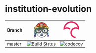 # institution-evolution

Branch|<img src="logos/travis_tessa_pride_logo.png" alt="travis ci logo" width="50"/>|<img src="logos/codecov_logo.png" alt="codecov logo" width="50"/>
---|---|---
master|[![Build Status](https://travis-ci.org/ClaireGuerin/institution-evolution.svg?branch=master)](https://travis-ci.org/ClaireGuerin/institution-evolution)|[![codecov](https://codecov.io/gh/ClaireGuerin/institution-evolution/branch/master/graph/badge.svg)](https://codecov.io/gh/ClaireGuerin/institution-evolution)